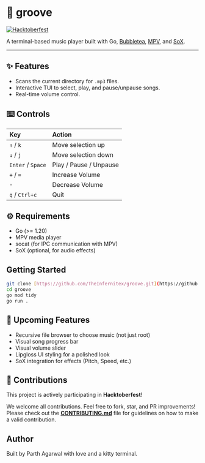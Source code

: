 # 🎵 groove

[![Hacktoberfest](https://img.shields.io/badge/Hacktoberfest-Participating-2b9348?style=flat-square)](https://hacktoberfest.com/)

A terminal-based music player built with Go, [Bubbletea](https://github.com/charmbracelet/bubbletea), [MPV](https://mpv.io/), and [SoX](http://sox.sourceforge.net/).

---

## ✨ Features

- Scans the current directory for `.mp3` files.
- Interactive TUI to select, play, and pause/unpause songs.
- Real-time volume control.

## ⌨️ Controls

| Key               | Action                 |
| :---------------- | :--------------------- |
| `↑` / `k`         | Move selection up      |
| `↓` / `j`         | Move selection down    |
| `Enter` / `Space` | Play / Pause / Unpause |
| `+` / `=`         | Increase Volume        |
| `-`               | Decrease Volume        |
| `q` / `Ctrl+c`    | Quit                   |

## ⚙️ Requirements

- Go (>= 1.20)
- MPV media player
- socat (for IPC communication with MPV)
- SoX (optional, for audio effects)

## Getting Started

```bash
git clone [https://github.com/TheInfernitex/groove.git](https://github.com/TheInfernitex/groove.git)
cd groove
go mod tidy
go run .
```

## 📌 Upcoming Features

- Recursive file browser to choose music (not just root)
- Visual song progress bar
- Visual volume slider
- Lipgloss UI styling for a polished look
- SoX integration for effects (Pitch, Speed, etc.)

## 🤝 Contributions

This project is actively participating in **Hacktoberfest**\!

We welcome all contributions. Feel free to fork, star, and PR improvements\! Please check out the [**CONTRIBUTING.md**](https://github.com/TheInfernitex/groove/blob/main/CONTRIBUTING.md) file for guidelines on how to make a valid contribution.

## Author

Built by Parth Agarwal with love and a kitty terminal.
